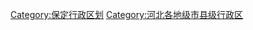 


























[Category:保定行政区划](https://zh.wikipedia.org/wiki/Category:保定行政区划 "wikilink")
[Category:河北各地级市县级行政区](https://zh.wikipedia.org/wiki/Category:河北各地级市县级行政区 "wikilink")